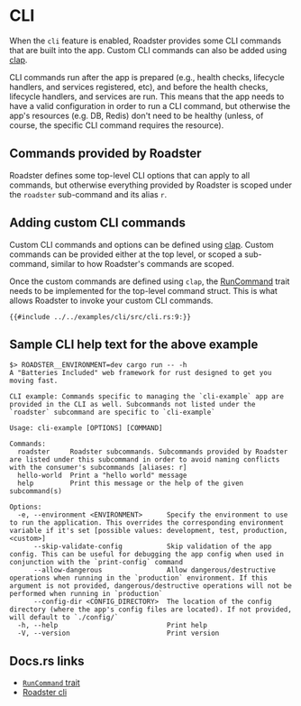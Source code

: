 # CLI

When the `cli` feature is enabled, Roadster provides some CLI commands that are built into the app. Custom CLI commands
can also be added using [clap](https://docs.rs/clap/latest/clap/).

CLI commands run after the app is prepared (e.g., health checks, lifecycle handlers, and services registered, etc),
and before the health checks, lifecycle handlers, and services are run. This means that the app needs to have a valid
configuration in order to run a CLI command, but otherwise the app's resources (e.g. DB, Redis) don't need to be
healthy (unless, of course, the specific CLI command requires the resource).

## Commands provided by Roadster

Roadster defines some top-level CLI options that can apply to all commands, but otherwise everything provided by
Roadster is scoped under the `roadster` sub-command and its alias `r`.

## Adding custom CLI commands

Custom CLI commands and options can be defined using [clap](https://docs.rs/clap/latest/clap/). Custom commands
can be provided either at the top level, or scoped a sub-command, similar to how Roadster's commands are scoped.

Once the custom commands are defined using `clap`,
the [RunCommand](https://docs.rs/roadster/latest/roadster/api/cli/trait.RunCommand.html) trait needs to be implemented
for the top-level command struct. This is what allows Roadster to invoke your custom CLI commands.

```rust,ignore
{{#include ../../examples/cli/src/cli.rs:9:}}
```

## Sample CLI help text for the above example

```text
$> ROADSTER__ENVIRONMENT=dev cargo run -- -h
A "Batteries Included" web framework for rust designed to get you moving fast.

CLI example: Commands specific to managing the `cli-example` app are provided in the CLI as well. Subcommands not listed under the `roadster` subcommand are specific to `cli-example`

Usage: cli-example [OPTIONS] [COMMAND]

Commands:
  roadster     Roadster subcommands. Subcommands provided by Roadster are listed under this subcommand in order to avoid naming conflicts with the consumer's subcommands [aliases: r]
  hello-world  Print a "hello world" message  
  help         Print this message or the help of the given subcommand(s)

Options:
  -e, --environment <ENVIRONMENT>      Specify the environment to use to run the application. This overrides the corresponding environment variable if it's set [possible values: development, test, production, <custom>]
      --skip-validate-config           Skip validation of the app config. This can be useful for debugging the app config when used in conjunction with the `print-config` command
      --allow-dangerous                Allow dangerous/destructive operations when running in the `production` environment. If this argument is not provided, dangerous/destructive operations will not be performed when running in `production`
      --config-dir <CONFIG_DIRECTORY>  The location of the config directory (where the app's config files are located). If not provided, will default to `./config/`
  -h, --help                           Print help
  -V, --version                        Print version
```

## Docs.rs links

- [`RunCommand` trait](https://docs.rs/roadster/latest/roadster/api/cli/trait.RunCommand.html)
- [Roadster cli](https://docs.rs/roadster/latest/roadster/api/cli/roadster/index.html)

